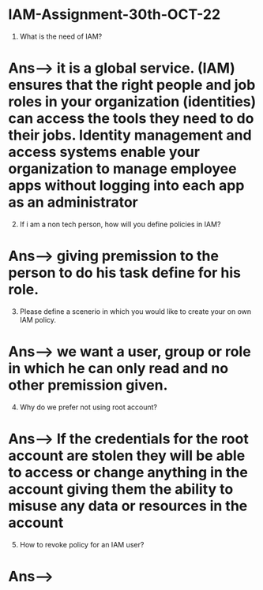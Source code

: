 # IAM-Assignment-30th-OCT-22

1. What is the need of IAM?

# Ans-->  it is a global service. (IAM) ensures that the right people and job roles in your organization (identities) can access the tools they need to do their jobs. Identity management and access systems enable your organization to manage employee apps without logging into each app as an administrator


2. If i am a non tech person, how will you define policies in
IAM?

# Ans--> giving premission to the person to do his task define for his role.


3. Please define a scenerio in which you would like to create
your on own IAM policy.

# Ans-->  we want a user, group or role in which he can only read and no other premission given.


4. Why do we prefer not using root account?

# Ans-->   If the credentials for the root account are stolen they will be able to access or change anything in the account giving them the ability to misuse any data or resources in the account


5. How to revoke policy for an IAM user?

# Ans-->  
